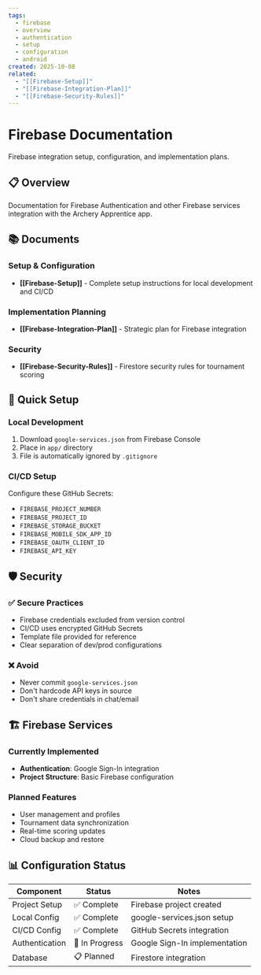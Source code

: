 ```yaml
---
tags:
  - firebase
  - overview
  - authentication
  - setup
  - configuration
  - android
created: 2025-10-08
related:
  - "[[Firebase-Setup]]"
  - "[[Firebase-Integration-Plan]]"
  - "[[Firebase-Security-Rules]]"
---
```


# Firebase Documentation

Firebase integration setup, configuration, and implementation plans.

## 📋 Overview

Documentation for Firebase Authentication and other Firebase services integration with the Archery Apprentice app.

## 📚 Documents

### Setup & Configuration
- **[[Firebase-Setup]]** - Complete setup instructions for local development and CI/CD

### Implementation Planning
- **[[Firebase-Integration-Plan]]** - Strategic plan for Firebase integration

### Security
- **[[Firebase-Security-Rules]]** - Firestore security rules for tournament scoring

## 🔧 Quick Setup

### Local Development
1. Download `google-services.json` from Firebase Console
2. Place in `app/` directory
3. File is automatically ignored by `.gitignore`

### CI/CD Setup
Configure these GitHub Secrets:
- `FIREBASE_PROJECT_NUMBER`
- `FIREBASE_PROJECT_ID`
- `FIREBASE_STORAGE_BUCKET`
- `FIREBASE_MOBILE_SDK_APP_ID`
- `FIREBASE_OAUTH_CLIENT_ID`
- `FIREBASE_API_KEY`

## 🛡️ Security

### ✅ Secure Practices
- Firebase credentials excluded from version control
- CI/CD uses encrypted GitHub Secrets
- Template file provided for reference
- Clear separation of dev/prod configurations

### ❌ Avoid
- Never commit `google-services.json`
- Don't hardcode API keys in source
- Don't share credentials in chat/email

## 🏗️ Firebase Services

### Currently Implemented
- **Authentication**: Google Sign-In integration
- **Project Structure**: Basic Firebase configuration

### Planned Features
- User management and profiles
- Tournament data synchronization
- Real-time scoring updates
- Cloud backup and restore

## 📊 Configuration Status

| Component | Status | Notes |
|-----------|--------|-------|
| Project Setup | ✅ Complete | Firebase project created |
| Local Config | ✅ Complete | google-services.json setup |
| CI/CD Config | ✅ Complete | GitHub Secrets integration |
| Authentication | 🚧 In Progress | Google Sign-In implementation |
| Database | 📋 Planned | Firestore integration |